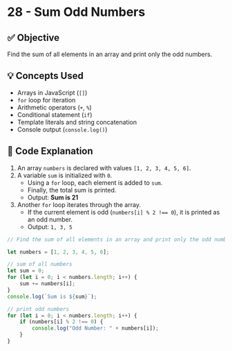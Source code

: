 # 28 - Sum Odd Numbers

## ✅ Objective  
Find the sum of all elements in an array and print only the odd numbers.  

## 💡 Concepts Used  
- Arrays in JavaScript (`[]`)  
- `for` loop for iteration  
- Arithmetic operators (`+`, `%`)  
- Conditional statement (`if`)  
- Template literals and string concatenation  
- Console output (`console.log()`)  

## 📘 Code Explanation  
1. An array `numbers` is declared with values `[1, 2, 3, 4, 5, 6]`.  
2. A variable `sum` is initialized with `0`.  
   - Using a `for` loop, each element is added to `sum`.  
   - Finally, the total sum is printed.  
   - Output: **Sum is 21**  
3. Another `for` loop iterates through the array.  
   - If the current element is odd (`numbers[i] % 2 !== 0`), it is printed as an odd number.  
   - Output: `1, 3, 5`  

```javascript
// Find the sum of all elements in an array and print only the odd numbers.

let numbers = [1, 2, 3, 4, 5, 6];

// sum of all numbers
let sum = 0;
for (let i = 0; i < numbers.length; i++) {
    sum += numbers[i];
}
console.log(`Sum is ${sum}`);

// print odd numbers
for (let i = 0; i < numbers.length; i++) {
    if (numbers[i] % 2 !== 0) {
        console.log("Odd Number: " + numbers[i]);
    } 
}
